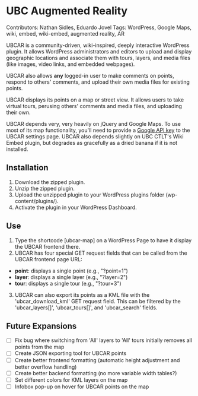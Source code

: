 UBC Augmented Reality
=====================

Contributors: Nathan Sidles, Eduardo Jovel
Tags: WordPress, Google Maps, wiki, embed, wiki-embed, augmented reality, AR

UBCAR is a community-driven, wiki-inspired, deeply interactive WordPress plugin. It allows WordPress administrators and editors to upload and display geographic locations and associate them with tours, layers, and media files (like images, video links, and embedded webpages).

UBCAR also allows **any** logged-in user to make comments on points, respond to others' comments, and upload their own media files for existing points.

UBCAR displays its points on a map or street view. It allows users to take virtual tours, perusing others' comments and media files, and uploading their own.

UBCAR depends very, very heavily on jQuery and Google Maps. To use most of its map functionality, you'll need to provide a [Google API key](https://developers.google.com/maps/documentation/javascript/tutorial#api_key) to the UBCAR settings page. UBCAR also depends slightly on UBC CTLT's Wiki Embed plugin, but degrades as gracefully as a dried banana if it is not installed.

Installation
------------

1. Download the zipped plugin.
2. Unzip the zipped plugin.
3. Upload the unzipped plugin to your WordPress plugins folder (wp-content/plugins/).
4. Activate the plugin in your WordPress Dashboard.

Use
---
1. Type the shortcode [ubcar-map] on a WordPress Page to have it display the UBCAR frontend there.
2. UBCAR has four special GET request fields that can be called from the UBCAR frontend page URL:

- **point**: displays a single point (e.g., "?point=1")
- **layer**: displays a single layer (e.g., "?layer=2")
- **tour**: displays a single tour (e.g., "?tour=3")

3. UBCAR can also export its points as a KML file with the 'ubcar_download_kml' GET request field. This can be filtered by the 'ubcar_layers[]', 'ubcar_tours[]', and 'ubcar_search' fields.

Future Expansions
-----------------

- [ ] Fix bug where switching from 'All' layers to 'All' tours initially removes all points from the map
- [ ] Create JSON exporting tool for UBCAR points
- [ ] Create better frontend formatting (automatic height adjustment and better overflow handling)
- [ ] Create better backend formatting (no more variable width tables?)
- [ ] Set different colors for KML layers on the map
- [ ] Infobox pop-up on hover for UBCAR points on the map